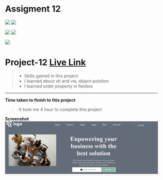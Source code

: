 # Assigment 12
![](https://img.shields.io/badge/Full%20stack--Js%20%20bootcamp-Ineuron%20-yellowgreen)
![](https://img.shields.io/badge/Hitesh%20choudhary-LCO-orange)

![](https://img.shields.io/badge/HTML-CSS-lightgrey)
![](https://img.shields.io/badge/LIVE--CLASS-PROJECT--1-yellowgreen)

![](https://img.shields.io/badge/Rishu%20srivastava-BCA-orange)

# **Project-12** [Live Link](https://ineuron-project-12.netlify.app/)
>- Skills gained in this project
 >- I learned about vh and vw, object-poisiton 
 >- I learned order property in flexbox
 
 ***
 **Time taken to finish to this project**
 
 >-It took me 4 hour to complete this project 

 **Screenshot**
![](./screenshot/project-12.PNG)
 